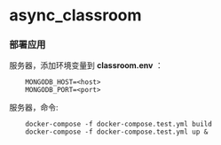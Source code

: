 # async_classroom

### 部署应用

服务器，添加环境变量到 **classroom.env** ：

```
    MONGODB_HOST=<host>
    MONGODB_PORT=<port>
```

服务器，命令:

```
    docker-compose -f docker-compose.test.yml build
    docker-compose -f docker-compose.test.yml up &
```


